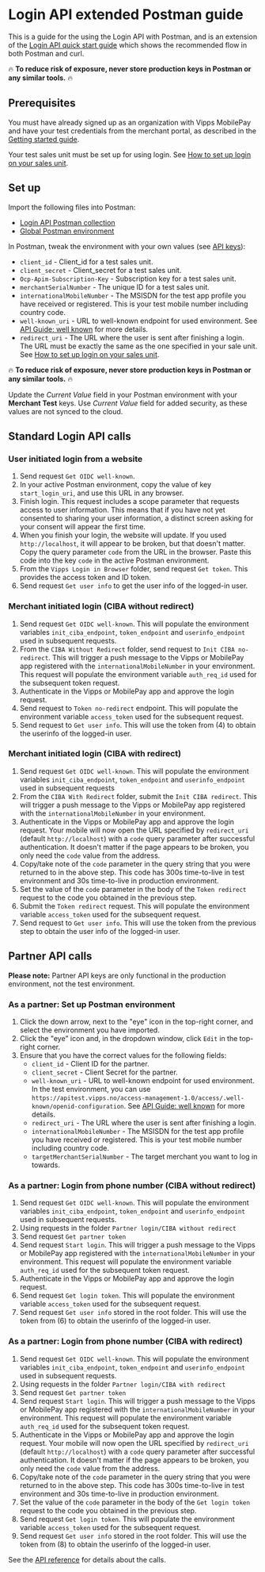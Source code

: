 <!-- START_METADATA
---
title: Login API extended Postman guide
sidebar_label: Postman guide
sidebar_position: 190
description: Extensive examples of the Login API using Postman.
pagination_next: null
pagination_prev: null
---
END_METADATA -->

# Login API extended Postman guide

This is a guide for the using the Login API with Postman, and is an extension of the
[Login API quick start guide](login-api-quick-start.md) which shows the
recommended flow in both Postman and curl.

🔥 **To reduce risk of exposure, never store production keys in Postman or any similar tools.** 🔥

## Prerequisites

You must have already signed up as an organization with Vipps MobilePay and have
your test credentials from the merchant portal, as described in the
[Getting started guide](https://developer.vippsmobilepay.com/docs/getting-started).

Your test sales unit must be set up for using login.
See [How to set up login on your sales unit](https://developer.vippsmobilepay.com/docs/developer-resources/portal#how-to-setup-login-on-your-sales-unit).

## Set up

Import the following files into Postman:

* [Login API Postman collection](/tools/login-api.postman_collection.json)
* [Global Postman environment](https://github.com/vippsas/vipps-developers/blob/master/tools/global-postman-environment.json)

In Postman, tweak the environment with your own values (see
[API keys](https://developer.vippsmobilepay.com/docs/knowledge-base/api-keys/)):

* `client_id` - Client_id for a test sales unit.
* `client_secret` - Client_secret for a test sales unit.
* `Ocp-Apim-Subscription-Key` - Subscription key for a test sales unit.
* `merchantSerialNumber` - The unique ID for a test sales unit.
* `internationalMobileNumber` - The MSISDN for the test app profile you have received or registered. This is your test mobile number including country code.
* `well-known_uri` - URL to well-known endpoint for used environment.
   See [API Guide: well known](api-guide/browser-flow-integration.md#openid-connect-discovery-endpoint) for more details.
* `redirect_uri` - The URL where the user is sent after finishing a login.
   The URL must be exactly the same as the one specified in your sale unit.
   See [How to set up login on your sales unit](/docs/developer-resources/portal#how-to-setup-login-on-your-sales-unit).

🔥 **To reduce risk of exposure, never store production keys in Postman or any similar tools.** 🔥

Update the *Current Value* field in your Postman environment with your **Merchant Test** keys.
Use *Current Value* field for added security, as these values are not synced to the cloud.

## Standard Login API calls

### User initiated login from a website

1. Send request `Get OIDC well-known`.
1. In your active Postman environment, copy the value of key `start_login_uri`, and use this URL in any browser.
1. Finish login. This request includes a scope parameter that requests access to user information.
   This means that if you have not yet consented to sharing your user information, a distinct screen asking for your consent will appear the first time.
1. When you finish your login, the website will update.
If you used `http://localhost`, it will appear to be broken, but that doesn't matter.
Copy the query parameter `code` from the URL in the browser. Paste this code into the key `code` in the active Postman environment.
1. From the `Vipps Login in Browser` folder, send request `Get token`. This provides the access token and ID token.
1. Send request `Get user info` to get the user info of the logged-in user.

### Merchant initiated login (CIBA without redirect)

1. Send request `Get OIDC well-known`. This will populate the environment variables `init_ciba_endpoint`, `token_endpoint` and `userinfo_endpoint` used in subsequent requests.
1. From the `CIBA Without Redirect` folder, send request to `Init CIBA no-redirect`. This will trigger a push message to the Vipps or MobilePay app registered with the `internationalMobileNumber` in your environment. This request will populate the environment variable `auth_req_id` used for the subsequent token request.
1. Authenticate in the Vipps or MobilePay app and approve the login request.
1. Send request to `Token no-redirect` endpoint. This will populate the environment variable `access_token` used for the subsequent request.
1. Send request to `Get user info`. This will use the token from (4) to obtain the userinfo of the logged-in user.

### Merchant initiated login (CIBA with redirect)

1. Send request `Get OIDC well-known`. This will populate the environment variables `init_ciba_endpoint`, `token_endpoint` and `userinfo_endpoint` used in subsequent requests
1. From the `CIBA With Redirect` folder, submit the `Init CIBA redirect`. This will trigger a push message to the Vipps or MobilePay app registered with the `internationalMobileNumber` in your environment.
1. Authenticate in the Vipps or MobilePay app and approve the login request. Your mobile will now open the URL specified by `redirect_uri` (default `http://localhost`) with a `code` query parameter after successful authentication. It doesn't matter if the page appears to be broken, you only need the `code` value from the address.
1. Copy/take note of the `code` parameter in the query string that you were returned to in the above step. This code has 300s time-to-live in test environment and 30s time-to-live in production environment.
1. Set the value of the `code` parameter in the body of the `Token redirect` request to the code you obtained in the previous step.
1. Submit the  `Token redirect` request. This will populate the environment variable `access_token` used for the subsequent request.
1. Send request to `Get user info`. This will use the token from the previous step to obtain the user info of the logged-in user.

## Partner API calls

**Please note:** Partner API keys are only functional in the production environment, not the test environment.

### As a partner: Set up Postman environment

1. Click the down arrow, next to the "eye" icon in the top-right corner, and select the environment you have imported.
1. Click the "eye" icon and, in the dropdown window, click `Edit` in the top-right corner.
1. Ensure that you have the correct values for the following fields:
   * `client_id` - Client ID for the partner.
   * `client_secret` - Client Secret for the partner.
   * `well-known_uri` - URL to well-known endpoint for used environment.
     In the test environment, you can use `https://apitest.vipps.no/access-management-1.0/access/.well-known/openid-configuration`.
     See [API Guide: well known](api-guide/browser-flow-integration.md#openid-connect-discovery-endpoint) for more details.
   * `redirect_uri` - The URL where the user is sent after finishing a login.
   * `internationalMobileNumber` - The MSISDN for the test app profile you have received or registered. This is your test mobile number including country code.
   * `targetMerchantSerialNumber` - The target merchant you want to log in towards.

### As a partner: Login from phone number (CIBA without redirect)

1. Send request `Get OIDC well-known`. This will populate the environment variables `init_ciba_endpoint`, `token_endpoint` and `userinfo_endpoint` used in subsequent requests.
1. Using requests in the folder `Partner login/CIBA without redirect`
1. Send request `Get partner token`
1. Send request `Start login`. This will trigger a push message to the Vipps or MobilePay app registered with the `internationalMobileNumber` in your environment. This request will populate the environment variable `auth_req_id` used for the subsequent token request.
1. Authenticate in the Vipps or MobilePay app and approve the login request.
1. Send request `Get login token`. This will populate the environment variable `access_token` used for the subsequent request.
1. Send request `Get user info` stored in the root folder. This will use the token from (6) to obtain the userinfo of the logged-in user.

### As a partner: Login from phone number (CIBA with redirect)

1. Send request `Get OIDC well-known`. This will populate the environment variables `init_ciba_endpoint`, `token_endpoint` and `userinfo_endpoint` used in subsequent requests.
1. Using requests in the folder `Partner login/CIBA with redirect`
1. Send request `Get partner token`
1. Send request `Start login`. This will trigger a push message to the Vipps or MobilePay app registered with the `internationalMobileNumber` in your environment. This request will populate the environment variable `auth_req_id` used for the subsequent token request.
1. Authenticate in the Vipps or MobilePay app and approve the login request. Your mobile will now open the URL specified by `redirect_uri` (default `http://localhost`) with a `code` query parameter after successful authentication. It doesn't matter if the page appears to be broken, you only need the `code` value from the address.
1. Copy/take note of the `code` parameter in the query string that you were returned to in the above step. This code has 300s time-to-live in test environment and 30s time-to-live in production environment.
1. Set the value of the `code` parameter in the body of the `Get login token` request to the code you obtained in the previous step.
1. Send request `Get login token`. This will populate the environment variable `access_token` used for the subsequent request.
1. Send request `Get user info` stored in the root folder. This will use the token from (8) to obtain the userinfo of the logged-in user.

See the
[API reference](https://developer.vippsmobilepay.com/api/login)
for details about the calls.
